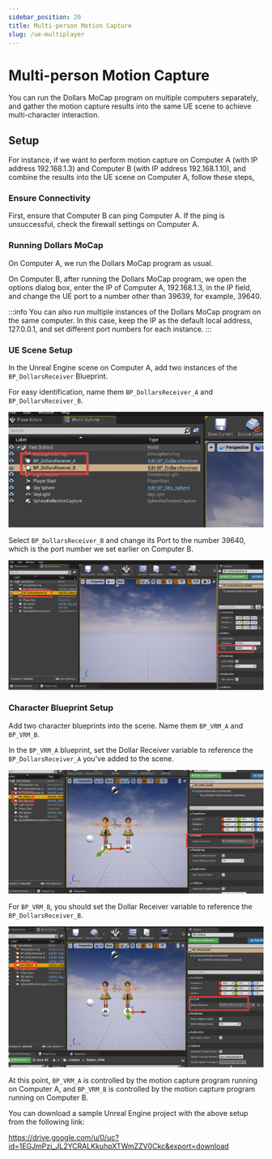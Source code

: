 ```yaml
---
sidebar_position: 20
title: Multi-person Motion Capture
slug: /ue-multiplayer
---
```


# Multi-person Motion Capture

You can run the Dollars MoCap program on multiple computers separately, and gather the motion capture results into the same UE scene to achieve multi-character interaction.

## Setup

For instance, if we want to perform motion capture on Computer A (with IP address 192.168.1.3) and Computer B (with IP address 192.168.1.10), and combine the results into the UE scene on Computer A, follow these steps,

### Ensure Connectivity
First, ensure that Computer B can ping Computer A. If the ping is unsuccessful, check the firewall settings on Computer A.

### Running Dollars MoCap

On Computer A, we run the Dollars MoCap program as usual.

On Computer B, after running the Dollars MoCap program, we open the options dialog box, enter the IP of Computer A, 192.168.1.3, in the IP field, and change the UE port to a number other than 39639, for example, 39640.

:::info
You can also run multiple instances of the Dollars MoCap program on the same computer. In this case, keep the IP as the default local address, 127.0.0.1, and set different port numbers for each instance.
:::

### UE Scene Setup

In the Unreal Engine scene on Computer A, add two instances of the `BP_DollarsReceiver` Blueprint.

For easy identification, name them `BP_DollarsReceiver_A` and `BP_DollarsReceiver_B`.

![](../../img/2023_11_03_23_08_00-DollarsVRMUE_Multiplayers.png)

Select `BP_DollarsReceiver_B` and change its Port to the number 39640, which is the port number we set earlier on Computer B. 

![](../../img/2023_11_03_23_10_35-DollarsVRMUE_Multiplayers.png)

### Character Blueprint Setup

Add two character blueprints into the scene. Name them `BP_VRM_A` and `BP_VRM_B`.

In the `BP_VRM_A` blueprint, set the Dollar Receiver variable to reference the `BP_DollarsReceiver_A` you've added to the scene.

![](../../img/2023_11_03_23_14_13-DollarsVRMUE_Multiplayers.png)

For `BP_VRM_B`, you should set the Dollar Receiver variable to reference the `BP_DollarsReceiver_B`.

![](../../img/2023_11_03_23_15_09-DollarsVRMUE_Multiplayer.png)

At this point, `BP_VRM_A` is controlled by the motion capture program running on Computer A, and `BP_VRM_B` is controlled by the motion capture program running on Computer B.

You can download a sample Unreal Engine project with the above setup from the following link:

https://drive.google.com/u/0/uc?id=1EGJmPzi_JL2YCRALKkuhpXTWmZZV0Ckc&export=download